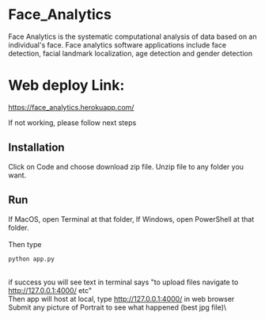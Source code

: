 # Face_Analytics
Face Analytics is the systematic computational analysis of data based on an individual's face. Face analytics software applications include face detection, facial landmark localization, age detection and gender detection

# Web deploy Link: 
https://face_analytics.herokuapp.com/ 

If not working, please follow next steps
## Installation
Click on Code and choose download zip file. Unzip file to any folder you want.

## Run
If MacOS, open Terminal at that folder, If Windows, open PowerShell at that folder.\
\
Then type
```bash
python app.py
```
\
if success you will see text in terminal says "to upload files navigate to http://127.0.0.1:4000/ etc"\
Then app will host at local, type http://127.0.0.1:4000/ in web browser\
Submit any picture of Portrait to see what happened (best jpg file)\

